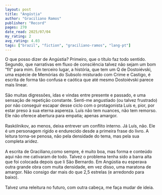```yaml
---
layout: post
title: "Angústia"
author: "Graciliano Ramos"
publisher: "Record"
pages: 270
date_read: 2025/07/04
my_rating: 2
avg_rating: 4.03
tags: ["brazil", "fiction", "graciliano-ramos", "lang-pt"]
---
```


O que posso dizer de Angústia? Primeiro, que o título faz todo sentido. Segundo, que narrativas em fluxo de consciência talvez não sejam um bom “fit” para mim. Em terceiro lugar, a história, que tem um Q de Dostoiévski, uma espécie de Memórias do Subsolo misturado com Crime e Castigo, é escrita de forma tão confusa e caótica que até mesmo Dostoiévski parece mais linear.<br/><br/>São muitas digressões, idas e vindas entre presente e passado, e uma sensação de repetição constante. Senti-me angustiado (ou talvez frustrado) por não conseguir escapar desse ciclo com o protagonista Luís e, pior, por estar preso à sua eterna aspereza. Luís não tem nuances, não tem remorso. Ele não oferece abertura para empatia; apenas amargor.<br/><br/>Raskólnikov, ao menos, deixa entrever um conflito interno. Já Luís, não. Ele é um personagem rígido e endurecido desde a primeira frase do livro. A leitura torna-se penosa, não pela densidade do tema, mas pela sua completa aridez.<br/><br/>A escrita de Graciliano,como sempre, é muito boa, mas forma e conteúdo aqui não me cativaram de todo. Talvez o problema tenha sido a barra alta que foi colocada depois que li São Bernardo. Em Angústia eu esperava outra grande obra com muita densidade, em vez disso, uma maratona de amargor. Não consigo dar mais do que 2,5 estrelas (e arredondo para baixo).<br/><br/>Talvez uma releitura no futuro, com outra cabeça, me faça mudar de ideia.
